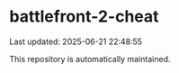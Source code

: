 # battlefront-2-cheat

Last updated: 2025-06-21 22:48:55

This repository is automatically maintained.
